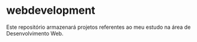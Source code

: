 # webdevelopment
Este repositório armazenará projetos referentes ao meu estudo na área de Desenvolvimento Web.
